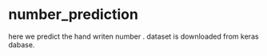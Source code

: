 # number_prediction

here we predict the hand writen number .
dataset is downloaded from keras dabase.
